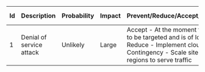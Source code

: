 | Id  | Description  | Probability | Impact | Prevent/Reduce/Accept/Transfer/Contingency | Risk Owner | Date Raised |
|---|---|---|---|---|---|---|
| 1 |Denial of service attack|Unlikely|Large|Accept - At the moment the website is unlikely to be targeted and is of low priority <br />Reduce - Implement cloud-flare<br />Contingency - Scale site up and use multi-regions to serve traffic|Bob Smith|7-09-2020|